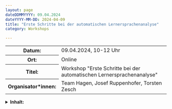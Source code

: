 ```yaml
---
layout: page
dateDDMMYYYY: 09.04.2024
dateYYYY-MM-DD: 2024-04-09
title: "Erste Schritte bei der automatischen Lernersprachenanalyse"
category: Workshops

---
```


<table>
    <tr>
      <th>Datum: </th>
      <td>09.04.2024, 10-12 Uhr</td>
    </tr>
     <tr>
      <th>Ort: </th>
      <td>Online</td>
    </tr>
    <tr>
      <th>Titel: </th>
      <td>Workshop "Erste Schritte bei der automatischen Lernersprachenanalyse"</td>
    </tr>
    <tr>
      <th>Organisator*innen: </th>
      <td>Team Hagen, Josef Ruppenhofer, Torsten Zesch</td>
    </tr>
</table>

<details>
  <summary><b>Inhalt:</b></summary>
  <div>
  <p>
 Der Workshop beschäftigt sich mit automatischen Annotationen und Analysen von Lernertexten. Wir betrachten die Stärken und Schwächen von Taggern und Parsern. Dabei interessiert uns insbesondere, welche Eigenschaften der Lernersprache häufig zu fehlerhaften Analysen führen und welche für die Tools relativ unproblematisch sind. Wir diskutieren, wie automatische Annotationen von Taggern und Parsern für die Operationalisierung von Konstrukten wie Wortschatzreichtum (lexical richness) genutzt werden können,  die bei der automatischen Zuweisung von Lernertexten zu GER-Niveaus zum Einsatz kommen. Ein Workshop in der zweiten Jahreshälfte wird die automatische GER-Klassifikation dann praktisch mit den Mitteln des  Maschinellen Lernens behandeln. </p>
  </div>
</details>